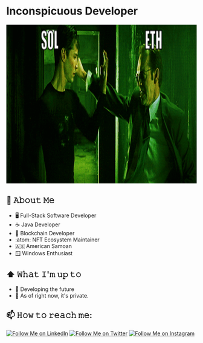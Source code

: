 # Inconspicuous Developer
</hr>
<img src="./guff.gif" alt="POW" height="420">

## :book: 𝙰𝚋𝚘𝚞𝚝 𝙼𝚎
- 🖥 Full-Stack Software Developer
- ☕ Java Developer
- 💠 Blockchain Developer
- :atom: NFT Ecosystem Maintainer  
- 🇦🇸 American Samoan
- 🪟 Windows Enthusiast

## ⬆ 𝚆𝚑𝚊𝚝 𝙸'𝚖 𝚞𝚙 𝚝𝚘
- 🔨 Developing the future
- 🚧 As of right now, it's private.

## 📫 𝙷𝚘𝚠 𝚝𝚘 𝚛𝚎𝚊𝚌𝚑 𝚖𝚎:
[<img src="https://blog.academyoflearning.com/wp-content/uploads/2017/09/linkedin-gif-1.gif" height="40em" align="center" alt="Follow Me on LinkedIn" title="Follow Me on LinkedIn"/>](https://www.benburgess.co.uk/wp-content/uploads/04643710010-5d738c6bbdb4c.jpg)
[<img src="https://assets.teenvogue.com/photos/56b4f21327a088e24b967bb6/3:2/w_1200,h_630,c_limit/twitter-gifs.gif" height="40em" align="center" alt="Follow Me on Twitter" title="Follow Me on Twitter"/>](https://www.benburgess.co.uk/wp-content/uploads/04643710010-5d738c6bbdb4c.jpg)
[<img src="https://gifimage.net/wp-content/uploads/2017/11/instagram-logo-gif-9.gif" height="40em" align="center" alt="Follow Me on Instagram" title="Follow Me on Instagram"/>](https://www.benburgess.co.uk/wp-content/uploads/04643710010-5d738c6bbdb4c.jpg)
